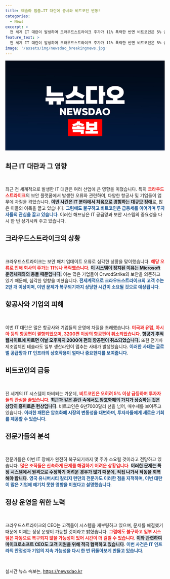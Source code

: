 ```yaml
---
title: 테슬라 멈춤…IT 대란에 증시와 비트코인 변동!
categories:
  - News
excerpt: >
  전 세계 IT 대란이 발생하며 크라우드스트라이크 주가가 11% 폭락한 반면 비트코인은 5% 급등! 미국과 유럽 항공편 대거 결항, MS 서비스 마비 속 긴급 복구 작업이 시작됐다. 이 혼란의 진실을 확인하세요!
feature_text: >
  전 세계 IT 대란이 발생하며 크라우드스트라이크 주가가 11% 폭락한 반면 비트코인은 5% 급등! 미국과 유럽 항공편 대거 결항, MS 서비스 마비 속 긴급 복구 작업이 시작됐다. 이 혼란의 진실을 확인하세요!
image: '/assets/img/newsdao_breakingnews.jpg'
---
```


<p><img src="/assets/img/newsdao_breakingnews.jpg" alt="pcversion 속보" /></p>

<h2 data-ke-size="size26">최근 IT 대란과 그 영향</h2>

<p data-ke-size="size16">&nbsp;</p>

<p>최근 전 세계적으로 발생한 IT 대란은 여러 산업에 큰 영향을 미쳤습니다. 특히 <b><span style="color: #ee2323;">크라우드스트라이크</span></b>의 보안 플랫폼에서 발생한 오류와 관련하여, 다양한 항공사 및 기업들이 업무에 차질을 겪었습니다. <b><span style="background-color: #21538527;">이번 사건은 IT 분야에서 처음으로 경험하는 대규모 장애</span></b>로, 많은 이들의 이목을 끌고 있습니다. <b><span style="color: #1a5490;">그럼에도 불구하고 비트코인은 급등세를 이어가며 투자자들의 관심을 끌고 있습니다</span></b>. 이러한 해프닝은 IT 공급망과 보안 시스템의 중요성을 다시 한 번 상기시켜 주고 있습니다.</p>

<h2 data-ke-size="size26">크라우드스트라이크의 상황</h2>

<p data-ke-size="size16">&nbsp;</p>

<p>크라우드스트라이크는 보안 패치 업데이트 오류로 심각한 상황을 맞이했습니다. <b><span style="color: #ee2323;">해당 오류로 인해 회사의 주가는 11%나 폭락했습니다</span></b>. <b><span style="background-color: #21538527;">이 시스템이 정지된 이유는 Microsoft 운영체제와의 충돌 때문입니다.</span></b> 이는 많은 기업들이 CrwodStrike의 보안을 의존하고 있기 때문에, 심각한 영향을 미쳤습니다. <b><span style="color: #1a5490;">전세계적으로 크라우드스트라이크의 고객 수는 2만 개 이상이며, 이번 문제가 복구되기까지 상당한 시간이 소요될 것으로 예상됩니다</span></b>.</p>

<h2 data-ke-size="size26">항공사와 기업의 피해</h2>

<p data-ke-size="size16">&nbsp;</p>

<p>이번 IT 대란은 많은 항공사와 기업들의 운영에 차질을 초래했습니다. <b><span style="color: #ee2323;">미국과 유럽, 아시아 등의 항공편이 결항되었으며, 3200편 이상의 항공편이 취소되었습니다</span></b>. <b><span style="background-color: #21538527;">항공기 추적 웹사이트에 따르면 이날 오후까지 2000여 편의 항공편이 취소되었습니다.</span></b> 또한 전기차 제조업체인 테슬라도 일부 생산라인이 멈추는 사태가 발생했습니다. <b><span style="color: #1a5490;">이러한 사태는 글로벌 공급망과 IT 인프라의 상호작용이 얼마나 중요한지를 보여줍니다</span></b>.</p>

<h2 data-ke-size="size26">비트코인의 급등</h2>

<p data-ke-size="size16">&nbsp;</p>

<p>전 세계의 IT 시스템이 마비되는 가운데, <b><span style="color: #ee2323;">비트코인은 오히려 5% 이상 급등하며 투자자들의 관심을 끌었습니다</span></b>. <b><span style="background-color: #21538527;">최근과 같은 혼란 속에서도 암호화폐의 가치가 상승하는 것은 상당히 흥미로운 현상입니다</span></b>. 비트코인은 6만7000달러 선을 넘어, 매수세를 보여주고 있습니다. <b><span style="color: #1a5490;">이러한 패턴은 암호화폐 시장의 변동성을 대변하며, 투자자들에게 새로운 기회를 제공할 수 있습니다</span></b>.</p>

<h2 data-ke-size="size26">전문가들의 분석</h2>

<p data-ke-size="size16">&nbsp;</p>

<p>전문가들은 이번 IT 장애가 완전히 복구되기까지 몇 주가 소요될 것이라고 전망하고 있습니다. <b><span style="color: #ee2323;">많은 조직들은 신속하게 문제를 해결하기 어려운 상황입니다</span></b>. <b><span style="background-color: #21538527;">이러한 문제는 특정 시스템에서 원격으로 수정하기 어려운 경우가 많기 때문에, 직접 나가서 작동을 회복해야 합니다</span></b>. <b><span style="color: #1a5490;">영국 유니버시티 칼리지 런던의 전문가도 이러한 점을 지적하며, 이번 대란이 많은 기업에 예기치 못한 영향을 미쳤다고 설명했습니다</span></b>.</p>

<h2 data-ke-size="size26">정상 운영을 위한 노력</h2>

<p data-ke-size="size16">&nbsp;</p>

<p>크라우드스트라이크의 CEO는 고객들이 시스템을 재부팅하고 있으며, 문제를 해결했기 때문에 이제는 정상 운영이 가능할 것이라고 밝혔습니다. <b><span style="color: #ee2323;">그럼에도 불구하고 일부 시스템은 자동으로 복구되지 않을 가능성이 있어 시간이 더 걸릴 수 있습니다</span></b>. <b><span style="background-color: #21538527;">이와 관련하여 마이크로소프트 CEO도 고객 지원을 위해 적극 협력하고 있습니다</span></b>. <b><span style="color: #1a5490;">이번 사건은 IT 인프라의 안정성과 기업의 지속 가능성을 다시 한 번 뒤돌아보게 만들고 있습니다</span></b>.</p>

<p data-ke-size="size16">&nbsp;</p>
실시간 뉴스 속보는, <a href="https://newsdao.kr" rel="dofollow">https://newsdao.kr</a>


